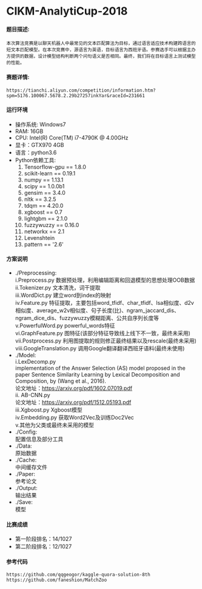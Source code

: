 # CIKM-AnalytiCup-2018

#### 题目描述:  
    本次算法竞赛是以聊天机器人中最常见的文本匹配算法为目标，通过语言适应技术构建跨语言的短文本匹配模型。在本次竞赛中，源语言为英语，目标语言为西班牙语。参赛选手可以根据主办方提供的数据，设计模型结构判断两个问句语义是否相同。最终，我们将在目标语言上测试模型的性能。  

#### 赛题详情:  
    https://tianchi.aliyun.com/competition/information.htm?spm=5176.100067.5678.2.29b27257inkYar&raceId=231661

#### 运行环境
* 操作系统: Windows7  
* RAM: 16GB
* CPU: Intel(R) Core(TM) i7-4790K @ 4.00GHz     
* 显卡：GTX970 4GB  
* 语言：python3.6
* Python依赖工具:
    1.	Tensorflow-gpu == 1.8.0
    2.	scikit-learn == 0.19.1
    3.	numpy == 1.13.1
    4.	scipy == 1.0.0b1
    5.	gensim == 3.4.0
    6.	nltk == 3.2.5
    7.	tdqm == 4.20.0  
    8.  xgboost == 0.7  
    9.  lightgbm == 2.1.0
    10. fuzzywuzzy == 0.16.0  
    11. networkx == 2.1
    12. Levenshtein
    13. pattern == '2.6'  

#### 方案说明  
* ./Preprocessing:  
    i.Preprocess.py 数据预处理，利用编辑距离和回退模型的思想处理OOB数据  
    ii.Tokenizer.py 文本清洗，词干提取  
    iii.WordDict.py 建立word到index的映射  
    iv.Feature.py 特征提取，主要包括word_tfidf、char_tfidf、lsa相似度、d2v相似度、average_w2v相似度、句子长度(比)、ngram_jaccard_dis、ngram_dice_dis、fuzzywuzzy模糊距离、公共自序列长度等  
    v.PowerfulWord.py powerful_words特征  
    vi.GraphFeature.py 图特征(该部分特征导致线上线下不一致，最终未采用)  
    vii.Postprocess.py 利用图提取的规则修正最终结果以及rescale(最终未采用)  
    viii.GoogleTranslation.py 调用Google翻译翻译西班牙语料(最终未使用)
* ./Model:  
    i.LexDecomp.py  
    implementation of the Answer Selection (AS) model proposed in the paper Sentence Similarity Learning by Lexical Decomposition and Composition, by (Wang et al., 2016).  
    论文地址：https://arxiv.org/pdf/1602.07019.pdf  
    ii. AB-CNN.py  
    论文地址：https://arxiv.org/pdf/1512.05193.pdf  
    iii.Xgboost.py  Xgboost模型   
    iv.Embedding.py  获取Word2Vec及训练Doc2Vec  
    v.其他为父类或最终未采用的模型 
* ./Config:  
    配置信息及部分工具  
* ./Data:  
    原始数据  
* ./Cache:  
    中间缓存文件  
* ./Paper:  
    参考论文  
* ./Output:  
    输出结果  
* ./Save:  
    模型

#### 比赛成绩
* 第一阶段排名：14/1027
* 第二阶段排名：12/1027

#### 参考代码
    https://github.com/qqgeogor/kaggle-quora-solution-8th
    https://github.com/faneshion/MatchZoo
    







